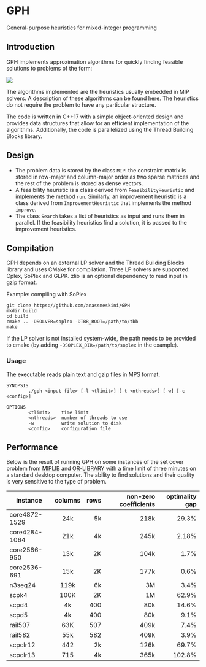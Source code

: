 # GPH
General-purpose heuristics for mixed-integer programming

## Introduction
GPH implements approximation algorithms for quickly finding feasible solutions to problems of the form:

<img src="https://render.githubusercontent.com/render/math?math=\begin{aligned}%0A\min%20\quad%20%26%20c^Tx\\%0A\textrm{s.t.}%20\quad%20%26%20v%20\leq%20Ax%20\leq%20w%20\\%0A%26%20l%20\leq%20x%20\leq%20u%20\\%0A%20%20%26x_i%20\in%20\mathbb{Z}, \forall%20i%20\in%20I%20\quad%20%20%20%20%20\\%0A\end{aligned}">

The algorithms implemented are the heuristics usually embedded in MIP solvers.
A description of these algorithms can be found [here](https://opus4.kobv.de/opus4-zib/files/1112/Achterberg_Constraint_Integer_Programming.pdf).
The heuristics do not require the problem to have any particular structure.

The code is written in C++17 with a simple object-oriented design and provides data structures that allow for an efficient implementation of the algorithms.
Additionally, the code is parallelized using the Thread Building Blocks library. 

## Design
* The problem data is stored by the class `MIP`: the constraint matrix is stored in row-major and column-major order as two sparse matrices and the rest of the problem is stored as dense vectors.
* A feasibility heuristic is a class derived from `FeasibilityHeuristic` and implements the method `run`.
   Similarly, an improvement heuristic is a class derived from `ImprovementHeuristic` that implements the method `improve`.
* The class `Search` takes a list of heuristics as input and runs them in parallel. If the feasibility heuristics find a solution, it is passed to the improvement heuristics.

## Compilation
GPH depends on an external LP solver and the Thread Building Blocks library and uses CMake for compilation. Three LP solvers are supported: Cplex, SoPlex and GLPK.
zlib is an optional dependency to read input in gzip format.

Example: compiling with SoPlex

```
git clone https://github.com/anassmeskini/GPH
mkdir build
cd build
cmake .. -DSOLVER=soplex -DTBB_ROOT=/path/to/tbb
make
```

If the LP solver is not installed system-wide, the path needs to be provided to cmake (by adding `-DSOPLEX_DIR=/path/to/soplex` in the example).

### Usage
The executable reads plain text and gzip files in MPS format.

```
SYNOPSIS
        ./gph <input file> [-l <tlimit>] [-t <nthreads>] [-w] [-c <config>]

OPTIONS
        <tlimit>    time limit
        <nthreads>  number of threads to use
        -w          write solution to disk
        <config>    configuration file
```

## Performance
Below is the result of running GPH on some instances of the set cover problem from [MIPLIB](https://miplib.zib.de) and [OR-LIBRARY](http://people.brunel.ac.uk/~mastjjb/jeb/info.html) with a time limit of three minutes on a standard desktop computer. The ability to find solutions and their quality is very sensitive to the type of problem.

| instance      | columns       | rows  | non-zero coefficients  | optimality gap  |
| ------------- |:-------------:| -----:|--------------:|-----:|
| core4872-1529 | 24k           | 5k    | 218k          | 29.3%|
| core4284-1064 |  21k          |  4k   | 245k          | 2.18%|
| core2586-950  | 13k           | 2K    | 104k          | 1.7% |
| core2536-691  | 15k           | 2K    | 177k          | 0.6% |
| n3seq24       | 119k          | 6k    | 3M            | 3.4% |
| scpk4         | 100K          | 2K    | 1M            | 62.9%|
| scpd4        | 4k           | 400    | 80k            | 14.6%|
| scpd5         | 4k           | 400    | 80k            | 9.1%|
| rail507      | 63K           | 507   | 409k          | 7.4% |
| rail582      | 55k           | 582   | 409k          | 3.9%|
| scpclr12     | 442           | 2k   | 126k           | 69.7%|
| scpclr13     | 715           | 4k   | 365k           | 102.8%|
